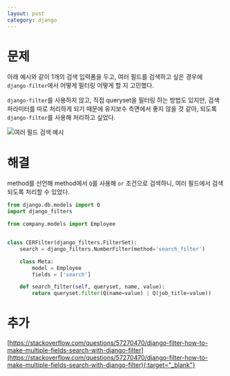 ```yaml
---
layout: post
category: django
---
```


# 문제

아래 예시와 같이 1개의 검색 입력폼을 두고, 여러 필드를 검색하고 싶은 경우에 `django-filter`에서 어떻게 필터링 어떻게 할 지 고민했다.

`django-filter`를 사용하지 않고, 직접 queryset을 필터링 하는 방법도 있지만, 검색 파라미터를 따로 처리하게 되기 때문에 유지보수 측면에서 좋지 않을 것 같아, 되도록 `django-filter`를 사용해 처리하고 싶었다.

![여러 필드 검색 예시](/no-access-please/assets/image/2022-03-11-how-to-make-multiple-fields-search-with-django-filter/1.png)

# 해결

method를 선언해 method에서 `Q`를 사용해 `or` 조건으로 검색하니, 여러 필드에서 검색되도록 처리할 수 있었다.

```python
from django.db.models import Q
import django_filters

from company.models import Employee


class CERFilter(django_filters.FilterSet):
    search = django_filters.NumberFilter(method='search_filter')

    class Meta:
        model = Employee
        fields = ['search']

    def search_filter(self, queryset, name, value):
        return queryset.filter(Q(name=value) | Q(job_title=value))
```

# 추가

[https://stackoverflow.com/questions/57270470/django-filter-how-to-make-multiple-fields-search-with-django-filter](https://stackoverflow.com/questions/57270470/django-filter-how-to-make-multiple-fields-search-with-django-filter){:target="_blank"}